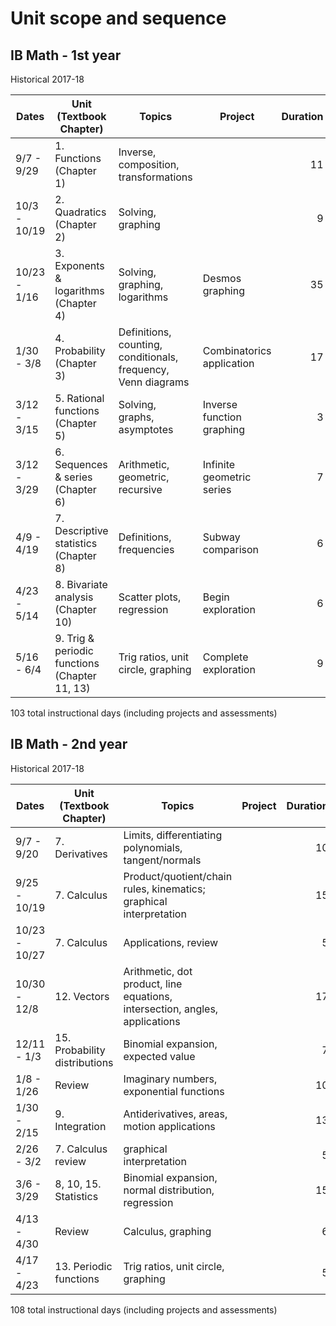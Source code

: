 
# Unit scope and sequence

## IB Math - 1st year

Historical 2017-18

Dates| Unit (Textbook Chapter) | Topics | Project |Duration | IB Guide recommendation
---|---|---|---|---:|:---:
9/7 - 9/29 | 1. Functions (Chapter 1) | Inverse, composition, transformations ||11| 10
10/3 - 10/19 | 2. Quadratics (Chapter 2) | Solving, graphing ||9| 5
10/23 - 1/16 | 3. Exponents & logarithms  (Chapter 4) | Solving, graphing, logarithms |Desmos graphing |35| 10
1/30 - 3/8 | 4. Probability  (Chapter 3) | Definitions, counting, conditionals, frequency, Venn diagrams  |Combinatorics application |17| 10
3/12 - 3/15 | 5. Rational functions (Chapter 5)  | Solving, graphs, asymptotes |Inverse function graphing |3| 3
3/12 - 3/29 | 6. Sequences & series  (Chapter 6) | Arithmetic, geometric, recursive |Infinite geometric series |7| 5
4/9 - 4/19 | 7. Descriptive statistics  (Chapter 8) | Definitions, frequencies |Subway comparison|6| 5 (+10)
4/23 - 5/14 | 8. Bivariate analysis (Chapter 10)  | Scatter plots, regression |Begin exploration |6| 8
5/16 - 6/4 | 9. Trig & periodic functions (Chapter 11, 13) | Trig ratios, unit circle, graphing |Complete exploration |9| 8 (+8)

103 total instructional days (including projects and assessments)

## IB Math - 2nd year

Historical 2017-18

Dates| Unit (Textbook Chapter) | Topics | Project |Duration | IB Guide recommendation
---|---|---|---|---:|:---:
9/7 - 9/20 | 7. Derivatives | Limits, differentiating polynomials, tangent/normals ||10| 10
9/25 - 10/19 | 7. Calculus | Product/quotient/chain rules, kinematics; graphical interpretation ||15| 10
10/23 - 10/27 | 7. Calculus | Applications, review | |5|5
10/30 - 12/8 | 12. Vectors | Arithmetic, dot product, line equations, intersection, angles, applications ||17| 16
12/11 - 1/3 | 15. Probability distributions | Binomial expansion, expected value | |7|5
1/8 - 1/26 | Review | Imaginary numbers, exponential functions | |10|
1/30 - 2/15 | 9. Integration | Antiderivatives, areas, motion applications ||13|10
2/26 - 3/2 | 7. Calculus review | graphical interpretation ||5| 5
3/6 - 3/29 | 8, 10, 15. Statistics | Binomial expansion, normal distribution, regression || 15 |10
4/13 - 4/30 | Review | Calculus, graphing ||6|
4/17 - 4/23 | 13. Periodic functions | Trig ratios, unit circle, graphing ||5|16

108 total instructional days (including projects and assessments)
<!--stackedit_data:
eyJoaXN0b3J5IjpbLTIwNzEwMDI4NjddfQ==
-->